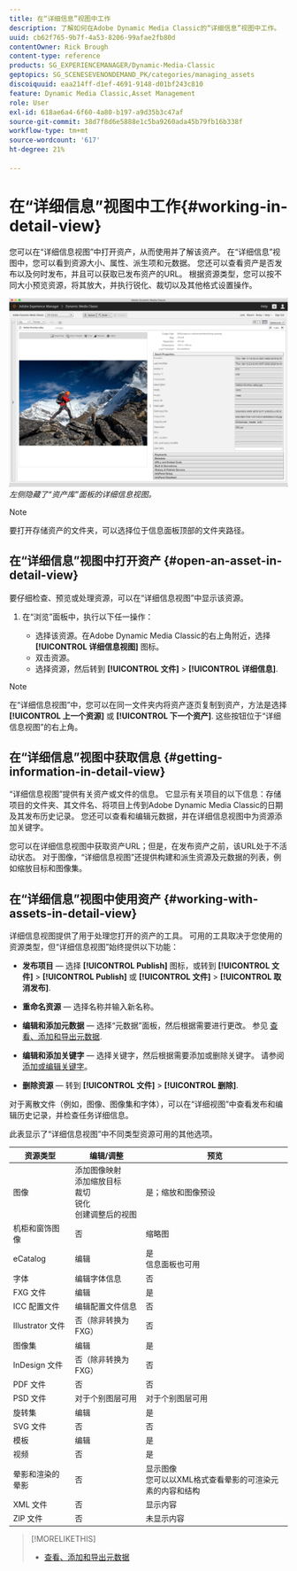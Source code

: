 ```yaml
---
title: 在“详细信息”视图中工作
description: 了解如何在Adobe Dynamic Media Classic的“详细信息”视图中工作。
uuid: cb62f765-9b7f-4a53-8206-99afae2fb80d
contentOwner: Rick Brough
content-type: reference
products: SG_EXPERIENCEMANAGER/Dynamic-Media-Classic
geptopics: SG_SCENESEVENONDEMAND_PK/categories/managing_assets
discoiquuid: eaa214ff-d1ef-4691-9148-d01bf243c810
feature: Dynamic Media Classic,Asset Management
role: User
exl-id: 618ae6a4-6f60-4a80-b197-a9d35b3c47af
source-git-commit: 38d7f8d6e5888e1c5ba9260ada45b79fb16b338f
workflow-type: tm+mt
source-wordcount: '617'
ht-degree: 21%

---
```


# 在“详细信息”视图中工作{#working-in-detail-view}

您可以在“详细信息视图”中打开资产，从而使用并了解该资产。 在“详细信息”视图中，您可以看到资源大小、属性、派生项和元数据。 您还可以查看资产是否发布以及何时发布，并且可以获取已发布资产的URL。 根据资源类型，您可以按不同大小预览资源，将其放大，并执行锐化、裁切以及其他格式设置操作。

<!-- 

Comment Type: remark
Last Modified By: Rick Brough (rbrough@adobe.com)
Last Modified Date: 2018-06-14T13:52:46.623-0400

<p>as_detail_view_popup.png found in Downloads on local in folder "scene7-images"</p>

 -->

![详细信息视图](/help/using/assets/image_0.img.png)
*左侧隐藏了“资产库”面板的详细信息视图。*

>[!NOTE]
>
>要打开存储资产的文件夹，可以选择位于信息面板顶部的文件夹路径。

## 在“详细信息”视图中打开资产 {#open-an-asset-in-detail-view}

要仔细检查、预览或处理资源，可以在“详细信息视图”中显示该资源。

1. 在“浏览”面板中，执行以下任一操作：

   * 选择该资源。在Adobe Dynamic Media Classic的右上角附近，选择 **[!UICONTROL 详细信息视图]** 图标。
   * 双击资源。
   * 选择资源，然后转到 **[!UICONTROL 文件]** > **[!UICONTROL 详细信息]**.

>[!NOTE]
>
>在“详细信息视图”中，您可以在同一文件夹内将资产逐页复制到资产，方法是选择 **[!UICONTROL 上一个资源]** 或 **[!UICONTROL 下一个资产]**. 这些按钮位于“详细信息视图”的右上角。

## 在“详细信息”视图中获取信息 {#getting-information-in-detail-view}

“详细信息视图”提供有关资产或文件的信息。 它显示有关项目的以下信息：存储项目的文件夹、其文件名、将项目上传到Adobe Dynamic Media Classic的日期及其发布历史记录。 您还可以查看和编辑元数据，并在详细信息视图中为资源添加关键字。

您可以在详细信息视图中获取资产URL；但是，在发布资产之前，该URL处于不活动状态。 对于图像，“详细信息视图”还提供构建和派生资源及元数据的列表，例如缩放目标和图像集。

## 在“详细信息”视图中使用资产 {#working-with-assets-in-detail-view}

详细信息视图提供了用于处理您打开的资产的工具。 可用的工具取决于您使用的资源类型，但“详细信息视图”始终提供以下功能：

* **发布项目**  — 选择 **[!UICONTROL Publish]** 图标，或转到 **[!UICONTROL 文件]** > **[!UICONTROL Publish]** 或 **[!UICONTROL 文件]** > **[!UICONTROL 取消发布]**.

* **重命名资源**  — 选择名称并输入新名称。

* **编辑和添加元数据**  — 选择“元数据”面板，然后根据需要进行更改。 参见 [查看、添加和导出元数据](/help/using/viewing-adding-exporting-metadata.md).

* **编辑和添加关键字**  — 选择关键字，然后根据需要添加或删除关键字。 请参阅[添加或编辑关键字](/help/using/viewing-adding-exporting-metadata.md)。

* **删除资源**  — 转到 **[!UICONTROL 文件]** > **[!UICONTROL 删除]**.

对于离散文件（例如，图像、图像集和字体），可以在“详细视图”中查看发布和编辑历史记录，并检查任务详细信息。

此表显示了“详细信息视图”中不同类型资源可用的其他选项。

| 资源类型 | 编辑/调整 | 预览 |
| --- | --- | --- |
| 图像 | 添加图像映射<br>添加缩放目标<br>裁切<br>锐化<br>创建调整后的视图 | 是；缩放和图像预设 |
| 机柜和窗饰图像 | 否 | 缩略图 |
| eCatalog | 编辑 | 是<br>信息面板也可用 |
| 字体 | 编辑字体信息 | 否 |
| FXG 文件 | 编辑 | 是 |
| ICC 配置文件 | 编辑配置文件信息 | 否 |
| Illustrator 文件 | 否（除非转换为 FXG） | 否 |
| 图像集 | 编辑 | 是 |
| InDesign 文件 | 否（除非转换为 FXG） | 否 |
| PDF 文件 | 否 | 否 |
| PSD 文件 | 对于个别图层可用 | 对于个别图层可用 |
| 旋转集 | 编辑 | 是 |
| SVG 文件 | 否 | 否 |
| 模板 | 编辑 | 是 |
| 视频 | 否 | 是 |
| 晕影和渲染的晕影 | 否 | 显示图像<br>您可以以XML格式查看晕影的可渲染元素的内容和结构 |
| XML 文件 | 否 | 显示内容 |
| ZIP 文件 | 否 | 未显示内容 |

>[!MORELIKETHIS]
>
>* [查看、添加和导出元数据](viewing-adding-exporting-metadata.md#viewing_adding_and_exporting_metadata)

